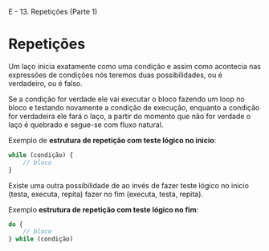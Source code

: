 E - 13. Repetições (Parte 1)

# Repetições

Um laço inicia exatamente como uma condição e assim como acontecia nas expressões de condições nós teremos duas possibilidades, ou é verdadeiro, ou é falso.

Se a condição for verdade ele vai executar o bloco fazendo um loop no bloco e testando novamente a condição de execução, enquanto a condição for verdadeira ele fará o laço, a partir do momento que não for verdade o laço é quebrado e segue-se com fluxo natural.

Exemplo de **estrutura de repetição com teste lógico no inicio**: 

```js
while (condição) {
    // bloco
}
```

Existe uma outra possibilidade de ao invés de fazer teste lógico no inicio (testa, executa, repita) fazer no fim (executa, testa, repita).

Exemplo **estrutura de repetição com teste lógico no fim**:

```js
do {
    // bloco
} while (condição)
```